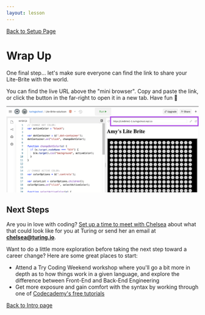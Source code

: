```yaml
---
layout: lesson
---
```


<a href="../">Back to Setup Page</a>

# Wrap Up

One final step... let's make sure everyone can find the link to share your Lite-Brite with the world.

You can find the live URL above the "mini browser". Copy and paste the link, or click the button in the far-right to open it in a new tab. Have fun 🎉

<img src="./assets/live-link.png" alt="Screenshot of repl.it interface with box highlighting the URL to the live site page on far right/top" />

## Next Steps

Are you in love with coding? [Set up a time to meet with Chelsea](https://go.oncehub.com/ChelseaTuring) about what that could look like for you at Turing or send her an email at **chelsea@turing.io**.

Want to do a little more exploration before taking the next step toward a career change? Here are some great places to start:
- Attend a Try Coding Weekend workshop where you'll go a bit more in depth as to how things work in a given language, and explore the difference between Front-End and Back-End Engineering
- Get more exposure and gain comfort with the syntax by working through one of [Codecademy's free tutorials](https://www.codecademy.com/)

<a href="../">Back to Intro page</a>
